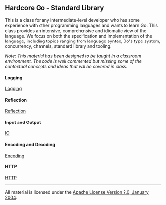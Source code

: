 ## Hardcore Go - Standard Library
This is a class for any intermediate-level developer who has some experience with other programming languages and wants to learn Go. This class provides an intensive, comprehensive and idiomatic view of the language. We focus on both the specification and implementation of the language, including topics ranging from language syntax, Go's type system, concurrency, channels, standard library and tooling.

*Note: This material has been designed to be taught in a classroom environment. The code is well commented but missing some of the contextual concepts and ideas that will be covered in class.*

#### Logging
[Logging](../../../topics/logging/README.md)

#### Reflection
[Reflection](../../../topics/reflection/README.md)

#### Input and Output
[IO](../../../topics/writers_readers/README.md)

#### Encoding and Decoding
[Encoding](../../../topics/encoding/README.md)

#### HTTP
[HTTP](../../../topics/http/README.md)
___
All material is licensed under the [Apache License Version 2.0, January 2004](http://www.apache.org/licenses/LICENSE-2.0).
